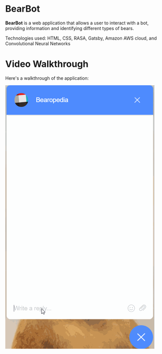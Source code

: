 # BearBot

**BearBot** is a web application that allows a user to interact with a bot, providing information and identifying different types of bears.

Technologies used: HTML, CSS, RASA, Gatsby, Amazon AWS cloud, and Convolutional Neural Networks

# Video Walkthrough

Here's a walkthrough of the application:

<img src='https://github.com/Xxyumi-hub/BearBot/blob/master/Gif3.gif' title='Video Walkthrough' width='' alt='Gif Video Walkthrough of the application' />
